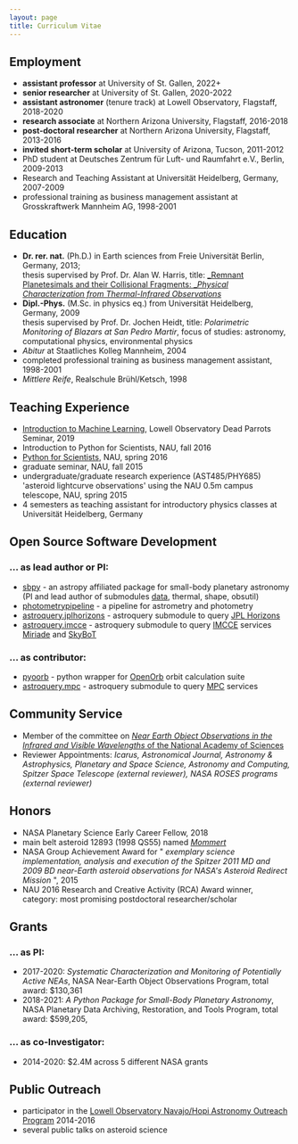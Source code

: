 ```yaml
---
layout: page
title: Curriculum Vitae
---
```



## Employment

  * **assistant professor** at University of St. Gallen, 2022+
  * **senior researcher** at University of St. Gallen, 2020-2022	
  * **assistant astronomer** (tenure track) at Lowell Observatory, Flagstaff, 2018-2020
  * **research associate** at Northern Arizona University, Flagstaff, 2016-2018
  * **post-doctoral researcher** at Northern Arizona University, Flagstaff, 2013-2016
  * **invited short-term scholar** at University of Arizona, Tucson, 2011-2012
  * PhD student at Deutsches Zentrum für Luft- und Raumfahrt e.V., Berlin, 2009-2013
  * Research and Teaching Assistant at Universität Heidelberg, Germany, 2007-2009
  * professional training as business management assistant at Grosskraftwerk Mannheim AG, 1998-2001

## Education

  * **Dr. rer. nat.** (Ph.D.) in Earth sciences from Freie Universität Berlin, Germany, 2013;  
thesis supervised by Prof. Dr. Alan W. Harris, title: [_Remnant Planetesimals and their Collisional Fragments: __Physical Characterization from Thermal-Infrared Observations_](https://refubium.fu-berlin.de/handle/fub188/2283)
  * **Dipl.-Phys.** (M.Sc. in physics eq.) from Universität Heidelberg, Germany, 2009  
thesis supervised by Prof. Dr. Jochen Heidt, title: _Polarimetric Monitoring of Blazars at San Pedro Martir_, focus of studies: astronomy, computational physics, environmental physics
  * _Abitur_ at Staatliches Kolleg Mannheim, 2004
  * completed professional training as business management assistant, 1998-2001
  * _Mittlere Reife_, Realschule Brühl/Ketsch, 1998

## Teaching Experience

  * [Introduction to Machine Learning](https://github.com/mommermi/deadparrot-ml), Lowell Observatory Dead Parrots Seminar, 2019
  * Introduction to Python for Scientists, NAU, fall 2016
  * [Python for Scientists](https://michaelmommert.wordpress.com/2016/01/20/spring-2016-phy599-python-for-scientists/), NAU, spring 2016
  * graduate seminar, NAU, fall 2015
  * undergraduate/graduate research experience (AST485/PHY685) 'asteroid lightcurve observations' using the NAU 0.5m campus telescope, NAU, spring 2015
  * 4 semesters as teaching assistant for introductory physics classes at Universität Heidelberg, Germany


## Open Source Software Development

### ... as lead author or PI:

  * [sbpy](http://sbpy.org) - an astropy affiliated package for small-body planetary astronomy (PI and lead author of submodules [data](https://sbpy.readthedocs.io/en/latest/sbpy/data.html), thermal, shape, obsutil)
  * [photometrypipeline](https://github.com/mommermi/photometrypipeline) - a pipeline for astrometry and photometry
  * [astroquery.jplhorizons](https://astroquery.readthedocs.io/en/latest/jplhorizons/jplhorizons.html) - astroquery submodule to query [JPL Horizons](https://ssd.jpl.nasa.gov/horizons.cgi)
  * [astroquery.imcce](https://astroquery.readthedocs.io/en/latest/imcce/imcce.html) - astroquery submodule to query [IMCCE](https://www.imcce.fr/) services [Miriade](http://vo.imcce.fr/webservices/miriade/) and [SkyBoT](http://vo.imcce.fr/webservices/skybot/)

### ... as contributor:

  * [pyoorb](https://github.com/oorb/oorb/tree/master/python) - python wrapper for [OpenOrb](https://github.com/oorb/oorb) orbit calculation suite
  * [astroquery.mpc](https://astroquery.readthedocs.io/en/latest/mpc/mpc.html) - astroquery submodule to query [MPC](https://minorplanetcenter.net/) services

## Community Service

  * Member of the committee on [_Near Earth Object Observations in the Infrared and Visible Wavelengths_ of the National Academy of Sciences](https://www8.nationalacademies.org/pa/projectview.aspx?key=51478)
  * Reviewer Appointments: *Icarus, Astronomical Journal, Astronomy & Astrophysics, Planetary and Space Science, Astronomy and Computing, Spitzer Space Telescope (external reviewer), NASA ROSES programs (external reviewer)*

## Honors

  * NASA Planetary Science Early Career Fellow, 2018
  * main belt asteroid 12893 (1998 QS55) named *[Mommert](http://ssd.jpl.nasa.gov/sbdb.cgi?name=12893)*
  * NASA Group Achievement Award for " *exemplary science implementation, analysis and execution of the Spitzer 2011 MD and 2009 BD near-Earth asteroid observations for NASA's Asteroid Redirect Mission* ", 2015
  * NAU 2016 Research and Creative Activity (RCA) Award winner, category: most promising postdoctoral researcher/scholar

## Grants

### ... as PI:

  * 2017-2020: *Systematic Characterization and Monitoring of Potentially Active NEAs*, NASA Near-Earth Object Observations Program, total award: $130,361
  * 2018-2021: *A Python Package for Small-Body Planetary Astronomy*, NASA
Planetary Data Archiving, Restoration, and Tools Program, total award: $599,205,

### ... as co-Investigator:
  * 2014-2020: $2.4M across 5 different NASA grants
  
## Public Outreach

  * participator in the [Lowell Observatory Navajo/Hopi Astronomy Outreach Program](http://www2.lowell.edu/users/outreach/outreach.html) 2014-2016
  * several public talks on asteroid science
